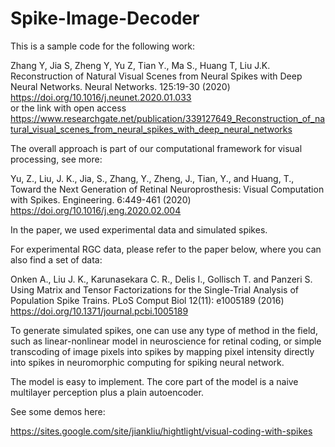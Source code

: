 # Spike-Image-Decoder

This is a sample code for the following work:

Zhang Y, Jia S, Zheng Y, Yu Z, Tian Y., Ma S., Huang T, Liu J.K. Reconstruction of Natural Visual Scenes from Neural Spikes with Deep Neural Networks. Neural Networks. 125:19-30 (2020) https://doi.org/10.1016/j.neunet.2020.01.033  
or the link with open access https://www.researchgate.net/publication/339127649_Reconstruction_of_natural_visual_scenes_from_neural_spikes_with_deep_neural_networks

The overall approach is part of our computational framework for visual processing, see more:

Yu, Z., Liu, J. K., Jia, S., Zhang, Y., Zheng, J., Tian, Y., and Huang, T., Toward the Next Generation of Retinal Neuroprosthesis: Visual Computation with Spikes. Engineering. 6:449-461 (2020) https://doi.org/10.1016/j.eng.2020.02.004

In the paper, we used experimental data and simulated spikes. 

For experimental RGC data, please refer to the paper below, where you can also find a set of data:

Onken A., Liu J. K., Karunasekara C. R., Delis I., Gollisch T. and Panzeri S. Using Matrix and Tensor Factorizations for the Single-Trial Analysis of Population Spike Trains. PLoS Comput Biol 12(11): e1005189 (2016) https://doi.org/10.1371/journal.pcbi.1005189

To generate simulated spikes, one can use any type of method in the field, such as linear-nonlinear model in neuroscience for retinal coding, or simple transcoding of image pixels into spikes by mapping pixel intensity directly into spikes in neuromorphic computing for spiking neural network.

The model is easy to implement. The core part of the model is a naive multilayer perception plus a plain autoencoder. 

See some demos here: 

https://sites.google.com/site/jiankliu/hightlight/visual-coding-with-spikes

